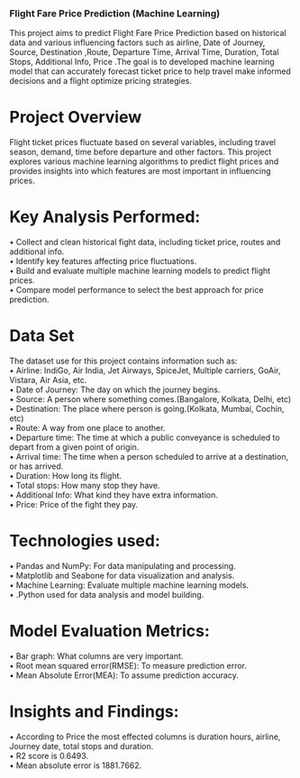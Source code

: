 ### Flight Fare Price Prediction (Machine Learning)

This project aims to predict Flight Fare Price Prediction based on historical data and various influencing factors such as airline, Date of Journey, Source, Destination ,Route, Departure Time, Arrival Time, Duration, Total Stops, Additional Info, Price .The goal is to developed  machine learning model that can accurately forecast ticket price to help travel make informed decisions and a flight  optimize pricing strategies.

# Project Overview

Flight ticket prices fluctuate based on several variables, including travel season, demand, time before departure and other factors. This project explores various machine learning algorithms to predict flight prices and provides insights into which features are most important in influencing prices.

# Key Analysis Performed:
•	Collect and clean historical fight data, including ticket price, routes and additional info.<br>
•	Identify key features affecting price fluctuations.<br>
•	Build and evaluate multiple machine learning models to predict flight prices.<br>
•	Compare model performance to select the best approach for price prediction.<br>
# Data Set
The dataset use for this project contains information such as:<br>
•	Airline: IndiGo, Air India, Jet Airways, SpiceJet, Multiple carriers, GoAir, Vistara, Air Asia, etc.<br>
•	Date of Journey: The day on which the journey begins.<br>
•	Source: A person where something comes.(Bangalore, Kolkata, Delhi, etc)<br>
•	Destination: The place where person is going.(Kolkata, Mumbai, Cochin, etc)<br>
•	Route: A way from one place to another.<br>
•	Departure time: The time at which a public conveyance is scheduled to depart from a given point of origin.<br> 
•	Arrival time: The time when a person  scheduled to arrive at a destination, or has arrived.<br>
•	Duration: How long its flight.<br>
•	Total stops: How many stop they have.<br>
•	Additional Info: What kind they have extra information.<br>
•	Price: Price of the fight they pay.<br>
# Technologies used:
•	Pandas and NumPy: For data manipulating and processing.<br>
•	Matplotlib and Seabone for data visualization and analysis.<br>
•	Machine Learning: Evaluate multiple machine learning models.<br>
•	.Python used for data analysis and model building.<br>

# Model Evaluation Metrics:
•	Bar graph: What columns are very important.<br>
•	Root mean squared error(RMSE): To measure prediction error.<br>
•	Mean Absolute Error(MEA): To assume prediction accuracy.<br>
# Insights and Findings:
•	According to Price the most effected columns is duration hours, airline,  Journey date, total  stops and duration.<br>
•	R2 score is 0.6493.<br>
•	Mean absolute error is 1881.7662.<br>
